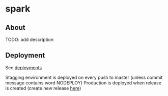 # spark

## About 

TODO: add description

## Deployment

See [deployments](https://github.com/sledilnik/spark/deployments)

Stagging environment is deployed on every push to master (unless commit message contains word NODEPLOY)
Production is deployed when release is created (create new release [here](https://github.com/sledilnik/spark/releases))